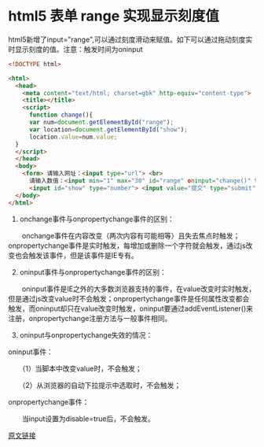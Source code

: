 # html5 表单 range 实现显示刻度值

html5新增了input="range",可以通过刻度滑动来赋值。如下可以通过拖动刻度实时显示刻度的值。注意：触发时间为oninput


```html
<!DOCTYPE html>

<html>
  <head>
    <meta content="text/html; charset=gbk" http-equiv="content-type">
    <title></title>
    <script>
      function change(){ 
      var num=document.getElementById("range"); 
      var location=document.getElementById("show"); 
      location.value=num.value; 
  } 
  </script>
  </head>
  <body>
    <form> 请输入网址：<input type="url"> <br>
      请输入数值：<input min="1" max="30" id="range" οninput="change()" type="range">
      <input id="show" type="number"> <input value="提交" type="submit"> </form>
  </body>
</html>
```


1. onchange事件与onpropertychange事件的区别：

　　onchange事件在内容改变（两次内容有可能相等）且失去焦点时触发；onpropertychange事件是实时触发，每增加或删除一个字符就会触发，通过js改变也会触发该事件，但是该事件是IE专有。

2. oninput事件与onpropertychange事件的区别：

　　oninput事件是IE之外的大多数浏览器支持的事件，在value改变时实时触发，但是通过js改变value时不会触发；onpropertychange事件是任何属性改变都会触发，而oninput却只在value改变时触发，oninput要通过addEventListener()来注册，onpropertychange注册方法与一般事件相同。

3. oninput与onpropertychange失效的情况：

oninput事件：

　　（1）当脚本中改变value时，不会触发；

　　（2）从浏览器的自动下拉提示中选取时，不会触发；

onpropertychange事件：

　　当input设置为disable=true后，不会触发。



[原文链接](https://blog.csdn.net/qq_15058425/java/article/details/52624874)